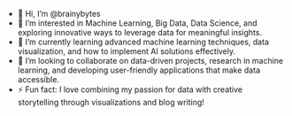 - 👋 Hi, I’m @brainybytes
- 👀 I’m interested in Machine Learning, Big Data, Data Science, and exploring innovative ways to leverage data for meaningful insights.
- 🌱 I’m currently learning advanced machine learning techniques, data visualization, and how to implement AI solutions effectively.
- 💞️ I’m looking to collaborate on data-driven projects, research in machine learning, and developing user-friendly applications that make data accessible.
- ⚡ Fun fact: I love combining my passion for data with creative storytelling through visualizations and blog writing!
